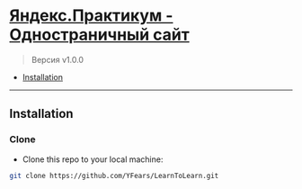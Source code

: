 # [Яндекс.Практикум - Одностраничный сайт](https://yfears.github.io/LearnToLearn/ "'LearnToLearn' - Научиться учиться. Техники, методы и принципы обучения")

> Версия v1.0.0

- [Installation](#installation)

---

## Installation

### Clone

- Clone this repo to your local machine:

```bash
git clone https://github.com/YFears/LearnToLearn.git
```
